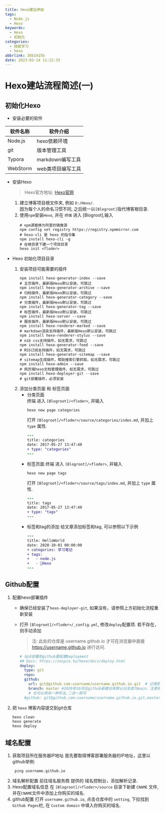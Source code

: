 ```yaml
---
title: Hexo建站伊始
tags:
  - Node.js
  - Hexo
keywords:
  - Hexo
  - 初始化
categories:
  - 技能学习
  - hexo
abbrlink: 38b1415b
date: 2023-03-14 11:22:33
---
```


# Hexo建站流程简述(一)

## 初始化Hexo

* 安装必要的软件

| 软件名称     | 软件介绍         |
|----------|--------------|
| Node.js  | hexo依赖环境     |
| git      | 版本管理工具       |
| Typora   | markdown编写工具 |
| WebStorm | web类项目编写工具   |

* 安装Hexo

  > Hexo官方地址: [Hexo官网](https://hexo.io/zh-cn)

    1. 建立博客项目根文件夹, 例如 `D:/Hexo/`.  
       因为每个人的命名习惯不同, 之后统一以`[Blogroot]`指代博客根目录.
    2. 使用`npm`安装`Hexo`, 并在 `终端` 进入 \[Blogroot\],输入
       ```shell
       # npm源替换为阿里的镜像源
       npm config set registry https://registry.npmmirror.com
       # hexo-cli 是 hexo 的指令集
       npm install hexo-cli -g
       # 在根目录下建一个项目目录
       hexo init <floder>
       ```

* Hexo 初始化项目目录
    1. 安装项目可能需要的插件
       ```shell
       npm install hexo-generator-index --save
       # 主页插件，最新版Hexo默认安装，可跳过
       npm install hexo-generator-archive --save
       # 归档插件，最新版Hexo默认安装，可跳过
       npm install hexo-generator-category --save
       # 分类插件，最新版Hexo默认安装，可跳过
       npm install hexo-generator-tag --save
       # 标签插件，最新版Hexo默认安装，可跳过
       npm install hexo-server --save
       # 服务插件，最新版Hexo默认安装，可跳过
       npm install hexo-renderer-marked --save
       # markdown渲染支持插件，最新版Hexo默认安装，可跳过
       npm install hexo-renderer-stylus --save
       # nib css支持插件，如无需求，可跳过
       npm install hexo-generator-feed --save
       # RSS订阅支持插件，如无需求，可跳过
       npm install hexo-generator-sitemap --save
       # sitemap生成插件，帮助搜索引擎抓取，如无需求，可跳过
       npm install hexo-admin --save
       # 网页端hexo文档管理插件，如无需求，可跳过
       npm install hexo-deployer-git --save
       # git部署插件，必须安装
       ```
    2. 添加分类页面 和 标签页面
        * 分类页面  
          终端 进入 `[Blogroot]/<floder>`, 并输入
          ```shell
          hexo new page categories
          ```
          打开 `[Blogroot]/<floder>/source/categories/index.md`, 并加上 `type` 属性.
          ```diff
          ---
          title: categories
          date: 2017-05-27 13:47:40
          + type: "categories"
          ---
          ```
        * 标签页面
          终端 进入 `[Blogroot]/<floder>`, 并输入
            ```shell
            hexo new page tags
            ```
          打开 `[Blogroot]/<floder>/source/tags/index.md`, 并加上 `type` 属性.
            ```diff
            ---
            title: tags
            date: 2017-05-27 13:47:40
            + type: "tags"
            ---
            ```
        * 标签和tag的添加
          给文章添加标签和tag, 可以参照以下示例
            ```diff
            ---
            title: HelloWorld
            date: 2020-10-01 00:00:00
            + categories: 学习笔记
            + tags:
            +   - node.js
            +   - 📁Hexo
            ---
          ```

## Github配置

1. 配置hexo部署插件
    * 确保已经安装了`hexo-deployer-git`, 如果没有，请参照上方初始化流程重新安装
    * 打开 `[Blogroot]/<floder>/_config.yml`, 修改`deploy`配置项. 若不存在，则手动添加
      > 注: 此处的仓库是 username.github.io 才可在浏览器中直接 https://username.github.io 进行访问.

         ```yaml
         # 站点部署到github要配置Deployment
         ## Docs: https://zespia.tw/hexo/docs/deploy.html
         deploy:
           type: git
           repo:
           github:
             url: git@github.com:username/username.github.io.git  # 记得把username替换为自己的用户名
             branch: master #2020年10月后github新建仓库默认分支改为main，注意修改
             # 也可以用另一种写法,二选一即可
           #github: git@github.com:username/username.github.io.git,master
         ``` 
2. 把 `hexo` 博客内容提交到git仓库
   ```bash
   hexo clean
   hexo generate
   hexo deploy
   ```

## 域名配置

1. 获取项目所在服务器IP地址
   首先要取得博客部署服务器的IP地址，这里以github举例:
   ```shell
    ping username.github.io
   ```
2. 域名解析配置
   前往域名服务商 提供的 域名控制台，添加解析记录.
3. Hexo配置域名信息
   在 `[Blogroot]/<floder>/source` 目录下新建 `CNAME` 文件, 并在`CNAME`文件中添加上你购买的域名.
4. github配置
   打开 `username.github.io`, 点击仓库中的 `setting`, 下拉找到 `Github Pages`栏, 在 `Custom domain` 中填入你购买的域名.
